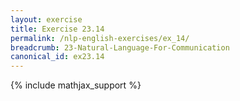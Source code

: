 ```yaml
---
layout: exercise
title: Exercise 23.14
permalink: /nlp-english-exercises/ex_14/
breadcrumb: 23-Natural-Language-For-Communication
canonical_id: ex23.14
---
```


{% include mathjax_support %}
